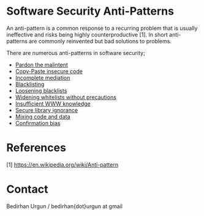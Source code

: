 # Software Security Anti-Patterns
An anti-pattern is a common response to a recurring problem that is usually ineffective and risks being highly counterproductive [1]. In short anti-patterns are commonly reinvented but bad solutions to problems.

There are numerous anti-patterns in software security;

- [Pardon the malintent](pardonthemalintent.md)
- [Copy-Paste insecure code](copypasteinsecurecode.md)
- [Incomplete mediation](incompletemediation.md)
- [Blacklisting](blacklisting.md)
- [Loosening blacklists](looseningblacklists.md)
- [Widening whitelists without precautions](wideningwhitelistswithoutprecautions.md)
- [Insufficient WWW knowledge](insufficientwwwknowledge.md)
- [Secure library ignorance](securelibraryignorance.md)
- [Mixing code and data](mixingcodeanddata.md)
- [Confirmation bias](confirmationbias.md)

# References

[1] https://en.wikipedia.org/wiki/Anti-pattern

# Contact

Bedirhan Urgun / bedirhan{dot}urgun at gmail
